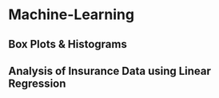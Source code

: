 # Machine-Learning


## Box Plots & Histograms
## Analysis of Insurance Data using Linear Regression
